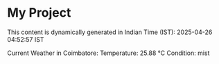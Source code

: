 # My Project

This content is dynamically generated in Indian Time (IST): 2025-04-26 04:52:57 IST


Current Weather in Coimbatore:
Temperature: 25.88 °C
Condition: mist
